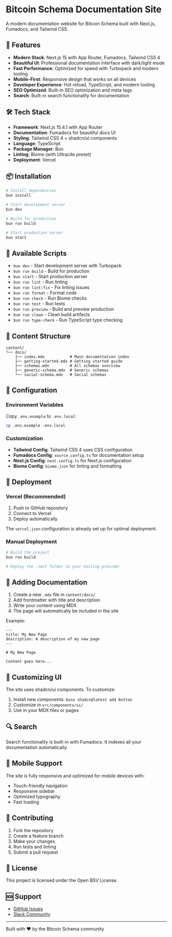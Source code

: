 # Bitcoin Schema Documentation Site

A modern documentation website for Bitcoin Schema built with Next.js, Fumadocs, and Tailwind CSS.

## 🚀 Features

- **Modern Stack**: Next.js 15 with App Router, Fumadocs, Tailwind CSS 4
- **Beautiful UI**: Professional documentation interface with dark/light mode
- **Fast Performance**: Optimized for speed with Turbopack and modern tooling
- **Mobile-First**: Responsive design that works on all devices
- **Developer Experience**: Hot reload, TypeScript, and modern tooling
- **SEO Optimized**: Built-in SEO optimization and meta tags
- **Search**: Built-in search functionality for documentation

## 🛠️ Tech Stack

- **Framework**: Next.js 15.4.1 with App Router
- **Documentation**: Fumadocs for beautiful docs UI
- **Styling**: Tailwind CSS 4 + shadcn/ui components
- **Language**: TypeScript
- **Package Manager**: Bun
- **Linting**: Biome (with Ultracite preset)
- **Deployment**: Vercel

## 📦 Installation

```bash
# Install dependencies
bun install

# Start development server
bun dev

# Build for production
bun run build

# Start production server
bun start
```

## 🧞 Available Scripts

- `bun dev` - Start development server with Turbopack
- `bun run build` - Build for production
- `bun start` - Start production server
- `bun run lint` - Run linting
- `bun run lint:fix` - Fix linting issues
- `bun run format` - Format code
- `bun run check` - Run Biome checks
- `bun run test` - Run tests
- `bun run preview` - Build and preview production
- `bun run clean` - Clean build artifacts
- `bun run type-check` - Run TypeScript type checking

## 📝 Content Structure

```
content/
└── docs/
    ├── index.mdx           # Main documentation index
    ├── getting-started.mdx # Getting started guide
    ├── schemas.mdx         # All schemas overview
    ├── generic-schema.mdx  # Generic schemas
    └── social-schema.mdx   # Social schemas
```

## 🔧 Configuration

### Environment Variables

Copy `.env.example` to `.env.local`:

```bash
cp .env.example .env.local
```

### Customization

- **Tailwind Config**: Tailwind CSS 4 uses CSS configuration
- **Fumadocs Config**: `source.config.ts` for documentation setup
- **Next.js Config**: `next.config.ts` for Next.js configuration
- **Biome Config**: `biome.json` for linting and formatting

## 🚀 Deployment

### Vercel (Recommended)

1. Push to GitHub repository
2. Connect to Vercel
3. Deploy automatically

The `vercel.json` configuration is already set up for optimal deployment.

### Manual Deployment

```bash
# Build the project
bun run build

# Deploy the .next folder to your hosting provider
```

## 📖 Adding Documentation

1. Create a new `.mdx` file in `content/docs/`
2. Add frontmatter with title and description
3. Write your content using MDX
4. The page will automatically be included in the site

Example:

```mdx
---
title: My New Page
description: A description of my new page
---

# My New Page

Content goes here...
```

## 🎨 Customizing UI

The site uses shadcn/ui components. To customize:

1. Install new components: `bunx shadcn@latest add button`
2. Customize in `src/components/ui/`
3. Use in your MDX files or pages

## 🔍 Search

Search functionality is built-in with Fumadocs. It indexes all your documentation automatically.

## 📱 Mobile Support

The site is fully responsive and optimized for mobile devices with:
- Touch-friendly navigation
- Responsive sidebar
- Optimized typography
- Fast loading

## 🤝 Contributing

1. Fork the repository
2. Create a feature branch
3. Make your changes
4. Run tests and linting
5. Submit a pull request

## 📄 License

This project is licensed under the Open BSV License.

## 🆘 Support

- [GitHub Issues](https://github.com/bitcoinschema/schema/issues)
- [Slack Community](https://atlantistic.slack.com/app_redirect?channel=schema)

---

Built with ❤️ by the Bitcoin Schema community
